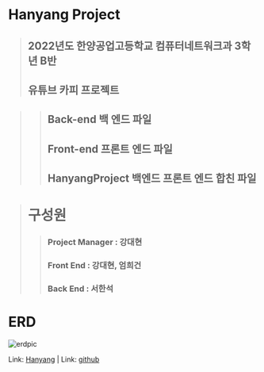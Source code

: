 # Hanyang Project

> ## 2022년도 한양공업고등학교 컴퓨터네트워크과 3학년 B반
> ## 유튜브 카피 프로젝트


> > ## Back-end 백 엔드 파일 
> > ## Front-end 프론트 엔드 파일 
> > ## HanyangProject 백엔드 프론트 엔드 합친 파일 




> # 구성원
> > ### Project Manager : 강대현
> > ### Front End : 강대현, 엄희건
> > ### Back End : 서한석




# ERD
![erdpic](https://user-images.githubusercontent.com/56254170/167562883-9c37ecac-d6af-461d-a510-7a2d1e6bc369.png)

Link: [Hanyang](https://daehyuh318.github.io/HanyangProject/Front-end/ "깃헙 페이지") |
Link: [github](https://github.com/daehyuh318/HanyangProject "깃헙 페이지")
